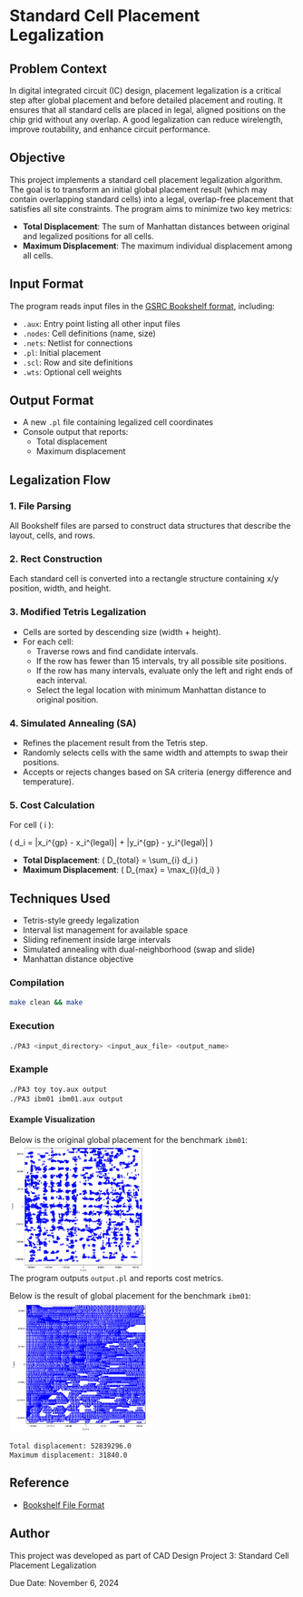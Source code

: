# Standard Cell Placement Legalization


## Problem Context

In digital integrated circuit (IC) design, placement legalization is a critical step after global placement and before detailed placement and routing. It ensures that all standard cells are placed in legal, aligned positions on the chip grid without any overlap. A good legalization can reduce wirelength, improve routability, and enhance circuit performance.  

## Objective

This project implements a standard cell placement legalization algorithm. The goal is to transform an initial global placement result (which may contain overlapping standard cells) into a legal, overlap-free placement that satisfies all site constraints. The program aims to minimize two key metrics:

- **Total Displacement**: The sum of Manhattan distances between original and legalized positions for all cells.
- **Maximum Displacement**: The maximum individual displacement among all cells.


## Input Format

The program reads input files in the [GSRC Bookshelf format](http://vlsicad.eecs.umich.edu/BK/ISPD06bench/BookshelfFormat.txt), including:

- `.aux`: Entry point listing all other input files
- `.nodes`: Cell definitions (name, size)
- `.nets`: Netlist for connections
- `.pl`: Initial placement
- `.scl`: Row and site definitions
- `.wts`: Optional cell weights

## Output Format

- A new `.pl` file containing legalized cell coordinates
- Console output that reports:
  - Total displacement
  - Maximum displacement

## Legalization Flow

### 1. File Parsing
All Bookshelf files are parsed to construct data structures that describe the layout, cells, and rows.

### 2. Rect Construction
Each standard cell is converted into a rectangle structure containing x/y position, width, and height.

### 3. Modified Tetris Legalization
- Cells are sorted by descending size (width + height).
- For each cell:
  - Traverse rows and find candidate intervals.
  - If the row has fewer than 15 intervals, try all possible site positions.
  - If the row has many intervals, evaluate only the left and right ends of each interval.
  - Select the legal location with minimum Manhattan distance to original position.

### 4. Simulated Annealing (SA)
- Refines the placement result from the Tetris step.
- Randomly selects cells with the same width and attempts to swap their positions.
- Accepts or rejects changes based on SA criteria (energy difference and temperature).

### 5. Cost Calculation
For cell \( i \):

\( d_i = |x_i^{gp} - x_i^{legal}| + |y_i^{gp} - y_i^{legal}| \)

- **Total Displacement**: \( D_{total} = \sum_{i} d_i \)
- **Maximum Displacement**: \( D_{max} = \max_{i}(d_i) \)

## Techniques Used

- Tetris-style greedy legalization
- Interval list management for available space
- Sliding refinement inside large intervals
- Simulated annealing with dual-neighborhood (swap and slide)
- Manhattan distance objective

### Compilation

```bash
make clean && make
```
### Execution

```bash
./PA3 <input_directory> <input_aux_file> <output_name>
```

### Example

```bash
./PA3 toy toy.aux output
./PA3 ibm01 ibm01.aux output
```
#### Example Visualization

Below is the original global placement for the benchmark `ibm01`:
<img src="./pic/ibm01_ori.png" alt="Original Placement - ibm01" width="50%"/>  
The program outputs `output.pl` and reports cost metrics.

Below is the result of global placement for the benchmark `ibm01`:
<img src="./pic/ibm01_result.png" alt="Legalized Result - ibm01" width="50%"/>  
```text
Total displacement: 52839296.0  
Maximum displacement: 31840.0  
```

## Reference

- [Bookshelf File Format](http://vlsicad.eecs.umich.edu/BK/ISPD06bench/BookshelfFormat.txt)

## Author

This project was developed as part of CAD Design Project 3: Standard Cell Placement Legalization

Due Date: November 6, 2024